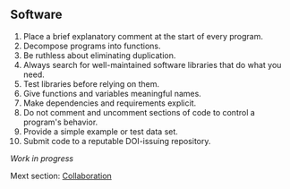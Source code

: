 ## Software 

 1. Place a brief explanatory comment at the start of every program.
 2. Decompose programs into functions.
 3. Be ruthless about eliminating duplication.
 4. Always search for well-maintained software libraries that do what you need.
 5. Test libraries before relying on them.
 6. Give functions and variables meaningful names.
 7. Make dependencies and requirements explicit.
 8. Do not comment and uncomment sections of code to control a program's behavior.
 9. Provide a simple example or test data set.
 10. Submit code to a reputable DOI-issuing repository.

*Work in progress*

Mext section: [Collaboration](https://github.com/mikblack/ga-good-practice/tree/main/3.Collaboration)